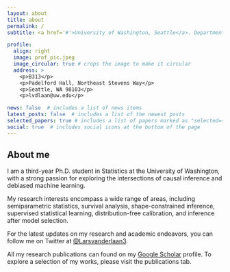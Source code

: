 ```yaml
---
layout: about
title: about
permalink: /
subtitle: <a href='#'>University of Washington, Seattle</a>. Department of Statistics

profile:
  align: right
  image: prof_pic.jpeg
  image_circular: true # crops the image to make it circular
  address: >
    <p>B313</p>
    <p>Padelford Hall, Northeast Stevens Way</p>
    <p>Seattle, WA 98103</p>
    <p>lvdlaan@uw.edu</p>

news: false  # includes a list of news items
latest_posts: false  # includes a list of the newest posts
selected_papers: true # includes a list of papers marked as "selected={true}"
social: true  # includes social icons at the bottom of the page
---
```


## About me

I am a third-year Ph.D. student in Statistics at the University of Washington, with a strong passion for exploring the intersections of causal inference and debiased machine learning. 

My research interests encompass a wide range of areas, including semiparametric statistics, survival analysis, shape-constrained inference, supervised statistical learning, distribution-free calibration, and inference after model selection. 
 

For the latest updates on my research and academic endeavors, you can follow me on Twitter at [@Larsvanderlaan3](https://twitter.com/LarsvanderLaan3).

 All my research publications can found on my [Google Scholar](https://scholar.google.com/citations?user=0bwP0i4AAAAJ&hl=en) profile. To explore a selection of my works, please visit the publications tab.  

 

